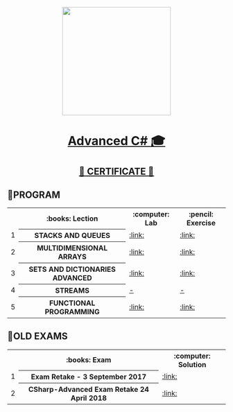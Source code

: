 <p align="center"><img src="http://spaceappschallengebulgaria.eu/sites/default/files/softuni.png" width = 250 /></p>

# <a href=""><p align="center"> Advanced C# :mortar_board:<p></a>
## <a href="https://softuni.bg/certificates/details/57991/f8a630f3" ><p align="center">:star2:  CERTIFICATE :star2:<p></a>

## :rocket:PROGRAM
<table>
<tr>
  <th></th><th>:books: Lection</th><th>:computer: Lab</th><th>:pencil: Exercise</th>
</tr>
<tr>
  <td>1</td>
  <th>STACKS AND QUEUES</th>
  <td><a href="https://github.com/kallyy7/Advanced-CSharp/tree/master/01.Stacks%20and%20Queues%20-%20Lab" >:link:</a></td>
  <td><a href="https://github.com/kallyy7/Advanced-CSharp/tree/master/01.Stacks%20and%20Queues%20-%20Exercises" >:link:</a></td>
</tr>
<tr>
  <td>2</td>
  <th>MULTIDIMENSIONAL ARRAYS</th>
  <td><a href="https://github.com/kallyy7/Advanced-CSharp/tree/master/02.Multidimensional%20Arrays%20-%20Lab" >:link:</a></td>
  <td><a href="https://github.com/kallyy7/Advanced-CSharp/tree/master/02.Multidimensional%20Arrays%20-%20Exercises" >:link:</a></td>
  <tr>
    <td>3</td>
    <th>SETS AND DICTIONARIES ADVANCED</th>
    <td><a href="" >:link:</a></td>
    <td><a href="" >:link:</a></td>
</tr>
<tr>
    <td>4</td>
    <th>STREAMS</th>
    <td><a href="" >-</a></td>
    <td><a href="" >-</a></td>
</tr>
</tr>
  <tr>
  <td>5</td>
    <th>FUNCTIONAL PROGRAMMING</th>
    <td><a href="https://github.com/kallyy7/Advanced-CSharp/tree/master/03.Functional%20Programming%20-%20Lab" >:link:</a></td>
    <td><a href="https://github.com/kallyy7/Advanced-CSharp/tree/master/03.Functional%20Programming%20-%20Exercises" >:link:</a></td>
</tr>
</table>


## :rocket:OLD EXAMS
<table>
<tr>
  <th></th><th>:books: Exam</th><th>:computer: Solution</th>
</tr>
<tr>
  <td>1</td>
  <th>Exam Retake - 3 September 2017</th>
  <td><a href="https://github.com/kallyy7/Advanced-CSharp/tree/master/Old%20Exams/Exam%20Retake%20-%203%20September%202017" >:link:</a></td>
</tr>
<tr>
  <td>2</td>
  <th> CSharp-Advanced Exam Retake 24 Аpril 2018</th>
  <td><a href="https://github.com/kallyy7/Advanced-CSharp/tree/master/Old%20Exams/CSharp-Advanced%20Exam%20Retake%2024%20%D0%90pril%202018" >:link:</a></td>
  <tr>
</tr>
</table>
